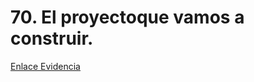 # 70. El proyectoque vamos a construir.

[Enlace Evidencia](https://1drv.ms/i/s!Aj7xfgsA_o9bkUAryH1lcjABhrHa?e=xo3V9g)